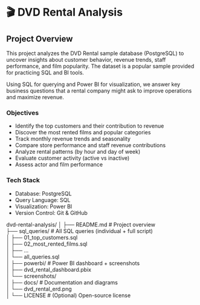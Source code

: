 # 🎬 DVD Rental Analysis

## Project Overview

This project analyzes the DVD Rental sample database (PostgreSQL) to uncover insights about customer behavior, revenue trends, staff performance, and film popularity. The dataset is a popular sample provided for practicing SQL and BI tools.

Using SQL for querying and Power BI for visualization, we answer key business questions that a rental company might ask to improve operations and maximize revenue.

### Objectives

* Identify the top customers and their contribution to revenue
* Discover the most rented films and popular categories
* Track monthly revenue trends and seasonality
* Compare store performance and staff revenue contributions
* Analyze rental patterns (by hour and day of week)
* Evaluate customer activity (active vs inactive)
* Assess actor and film performance

### Tech Stack

* Database: PostgreSQL
* Query Language: SQL
* Visualization: Power BI
* Version Control: Git & GitHub

dvd-rental-analysis/
│
├── README.md                 # Project overview  
├── sql_queries/              # All SQL queries (individual + full script)  
│   ├── 01_top_customers.sql  
│   ├── 02_most_rented_films.sql  
│   ├── ...  
│   └── all_queries.sql  
│
├── powerbi/                  # Power BI dashboard + screenshots  
│   ├── dvd_rental_dashboard.pbix  
│   └── screenshots/  
│
├── docs/                     # Documentation and diagrams  
│   └── dvd_rental_erd.png  
│
└── LICENSE                   # (Optional) Open-source license  
